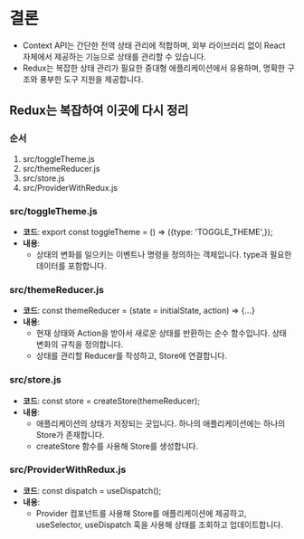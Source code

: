 # 결론
- Context API는 간단한 전역 상태 관리에 적합하며, 외부 라이브러리 없이 React 자체에서 제공하는 기능으로 상태를 관리할 수 있습니다.
- Redux는 복잡한 상태 관리가 필요한 중대형 애플리케이션에서 유용하며, 명확한 구조와 풍부한 도구 지원을 제공합니다.

## Redux는 복잡하여 이곳에 다시 정리
### 순서
1. src/toggleTheme.js
2. src/themeReducer.js
3. src/store.js
4. src/ProviderWithRedux.js

### src/toggleTheme.js
- **코드**: export const toggleTheme = () => ({type: 'TOGGLE_THEME',});
- **내용**:
  - 상태의 변화를 일으키는 이벤트나 명령을 정의하는 객체입니다. type과 필요한 데이터를 포함합니다.
  
### src/themeReducer.js
- **코드**: const themeReducer = (state = initialState, action) => {...}
- **내용**:
  - 현재 상태와 Action을 받아서 새로운 상태를 반환하는 순수 함수입니다. 상태 변화의 규칙을 정의합니다.
  - 상태를 관리할 Reducer를 작성하고, Store에 연결합니다.

### src/store.js
- **코드**: const store = createStore(themeReducer);
- **내용**:
  - 애플리케이션의 상태가 저장되는 곳입니다. 하나의 애플리케이션에는 하나의 Store가 존재합니다.
  - createStore 함수를 사용해 Store를 생성합니다.

### src/ProviderWithRedux.js
- **코드**: const dispatch = useDispatch();
- **내용**:
  - Provider 컴포넌트를 사용해 Store를 애플리케이션에 제공하고, useSelector, useDispatch 훅을 사용해 상태를 조회하고 업데이트합니다.
  